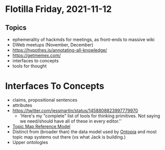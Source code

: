 # Flotilla Friday, 2021-11-12

## Topics

- ephemerality of hackmds for meetings, as front-ends to massive wiki
- DWeb meetups (November, December)
- https://hypothes.is/annotating-all-knowledge/
- https://getmemex.com/
- interfaces to concepts
- tools for thought

# Interfaces To Concepts

- claims, propositional sentences
- attributes
- https://twitter.com/jessmartin/status/1458808823997779970
    - 'Here's my "complete" list of tools for thinking primitives. Not saying we need/should have all of these in every editor.''
- [Topic Map Reference Model](http://www.isotopicmaps.org/TMRM/TMRM-7.0/tmrm7.pdf)
- Distinct from (broader than) the data model used by [Ontopia](https://ontopia.net) and most topic map systems out there (vs what Jack is building.)
- Upper ontologies